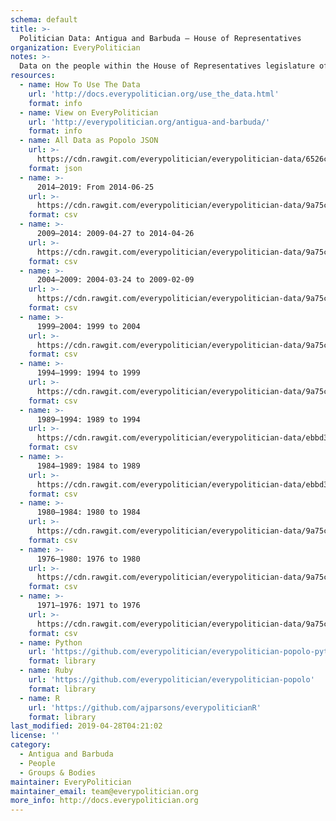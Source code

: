 ```yaml
---
schema: default
title: >-
  Politician Data: Antigua and Barbuda — House of Representatives
organization: EveryPolitician
notes: >-
  Data on the people within the House of Representatives legislature of Antigua and Barbuda.
resources:
  - name: How To Use The Data
    url: 'http://docs.everypolitician.org/use_the_data.html'
    format: info
  - name: View on EveryPolitician
    url: 'http://everypolitician.org/antigua-and-barbuda/'
    format: info
  - name: All Data as Popolo JSON
    url: >-
      https://cdn.rawgit.com/everypolitician/everypolitician-data/6526c00c9dfa326fa0e41f783c86621cd0ac76cd/data/Antigua_and_Barbuda/Representatives/ep-popolo-v1.0.json
    format: json
  - name: >-
      2014–2019: From 2014-06-25
    url: >-
      https://cdn.rawgit.com/everypolitician/everypolitician-data/9a75c94fb3f01a45e5616242dec9743ba96f137f/data/Antigua_and_Barbuda/Representatives/term-2014.csv
    format: csv
  - name: >-
      2009–2014: 2009-04-27 to 2014-04-26
    url: >-
      https://cdn.rawgit.com/everypolitician/everypolitician-data/9a75c94fb3f01a45e5616242dec9743ba96f137f/data/Antigua_and_Barbuda/Representatives/term-2009.csv
    format: csv
  - name: >-
      2004–2009: 2004-03-24 to 2009-02-09
    url: >-
      https://cdn.rawgit.com/everypolitician/everypolitician-data/9a75c94fb3f01a45e5616242dec9743ba96f137f/data/Antigua_and_Barbuda/Representatives/term-2004.csv
    format: csv
  - name: >-
      1999–2004: 1999 to 2004
    url: >-
      https://cdn.rawgit.com/everypolitician/everypolitician-data/9a75c94fb3f01a45e5616242dec9743ba96f137f/data/Antigua_and_Barbuda/Representatives/term-1999.csv
    format: csv
  - name: >-
      1994–1999: 1994 to 1999
    url: >-
      https://cdn.rawgit.com/everypolitician/everypolitician-data/9a75c94fb3f01a45e5616242dec9743ba96f137f/data/Antigua_and_Barbuda/Representatives/term-1994.csv
    format: csv
  - name: >-
      1989–1994: 1989 to 1994
    url: >-
      https://cdn.rawgit.com/everypolitician/everypolitician-data/ebbd3817a5b554e7a3723ea968a900d3f9fac097/data/Antigua_and_Barbuda/Representatives/term-1989.csv
    format: csv
  - name: >-
      1984–1989: 1984 to 1989
    url: >-
      https://cdn.rawgit.com/everypolitician/everypolitician-data/ebbd3817a5b554e7a3723ea968a900d3f9fac097/data/Antigua_and_Barbuda/Representatives/term-1984.csv
    format: csv
  - name: >-
      1980–1984: 1980 to 1984
    url: >-
      https://cdn.rawgit.com/everypolitician/everypolitician-data/9a75c94fb3f01a45e5616242dec9743ba96f137f/data/Antigua_and_Barbuda/Representatives/term-1980.csv
    format: csv
  - name: >-
      1976–1980: 1976 to 1980
    url: >-
      https://cdn.rawgit.com/everypolitician/everypolitician-data/9a75c94fb3f01a45e5616242dec9743ba96f137f/data/Antigua_and_Barbuda/Representatives/term-1976.csv
    format: csv
  - name: >-
      1971–1976: 1971 to 1976
    url: >-
      https://cdn.rawgit.com/everypolitician/everypolitician-data/9a75c94fb3f01a45e5616242dec9743ba96f137f/data/Antigua_and_Barbuda/Representatives/term-1971.csv
    format: csv
  - name: Python
    url: 'https://github.com/everypolitician/everypolitician-popolo-python'
    format: library
  - name: Ruby
    url: 'https://github.com/everypolitician/everypolitician-popolo'
    format: library
  - name: R
    url: 'https://github.com/ajparsons/everypoliticianR'
    format: library
last_modified: 2019-04-28T04:21:02
license: ''
category:
  - Antigua and Barbuda
  - People
  - Groups & Bodies
maintainer: EveryPolitician
maintainer_email: team@everypolitician.org
more_info: http://docs.everypolitician.org
---
```

